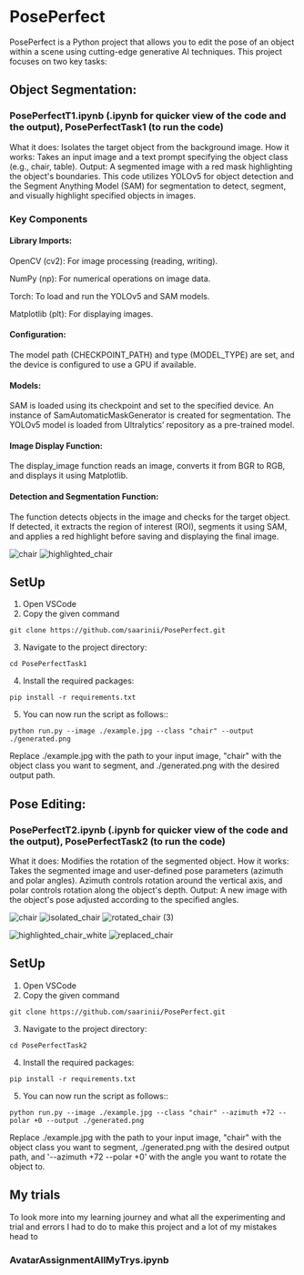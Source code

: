 # PosePerfect
PosePerfect is a Python project that allows you to edit the pose of an object within a scene using cutting-edge generative AI techniques. This project focuses on two key tasks:

## Object Segmentation: 
### PosePerfectT1.ipynb (.ipynb for quicker view of the code and the output), PosePerfectTask1 (to run the code)

What it does: Isolates the target object from the background image.
How it works: Takes an input image and a text prompt specifying the object class (e.g., chair, table).
Output: A segmented image with a red mask highlighting the object's boundaries.
This code utilizes YOLOv5 for object detection and the Segment Anything Model (SAM) for segmentation to detect, segment, and visually highlight specified objects in images.

### Key Components
#### Library Imports:

OpenCV (cv2): For image processing (reading, writing).

NumPy (np): For numerical operations on image data.

Torch: To load and run the YOLOv5 and SAM models.

Matplotlib (plt): For displaying images.

#### Configuration:

The model path (CHECKPOINT_PATH) and type (MODEL_TYPE) are set, and the device is configured to use a GPU if available.

#### Models:

SAM is loaded using its checkpoint and set to the specified device.
An instance of SamAutomaticMaskGenerator is created for segmentation.
The YOLOv5 model is loaded from Ultralytics’ repository as a pre-trained model.

#### Image Display Function:

The display_image function reads an image, converts it from BGR to RGB, and displays it using Matplotlib.

#### Detection and Segmentation Function:

The function detects objects in the image and checks for the target object.
If detected, it extracts the region of interest (ROI), segments it using SAM, and applies a red highlight before saving and displaying the final image.

![chair](https://github.com/user-attachments/assets/ec8ac2c6-1ce0-4379-8c3d-1a7f555ea1be)
![highlighted_chair](https://github.com/user-attachments/assets/d8aef62b-5aa1-46ec-9c1f-ed89588a32dc)

## SetUp
1. Open VSCode 
2. Copy the given command
```shell
git clone https://github.com/saarinii/PosePerfect.git
```
3. Navigate to the project directory:
```shell
cd PosePerfectTask1
```
4. Install the required packages:
```shell
pip install -r requirements.txt
```
5. You can now run the script as follows::
```shell
python run.py --image ./example.jpg --class "chair" --output ./generated.png
```
Replace ./example.jpg with the path to your input image, "chair" with the object class you want to segment, and ./generated.png with the desired output path.

## Pose Editing: 
### PosePerfectT2.ipynb (.ipynb for quicker view of the code and the output), PosePerfectTask2 (to run the code)
What it does: Modifies the rotation of the segmented object.
How it works: Takes the segmented image and user-defined pose parameters (azimuth and polar angles). Azimuth controls rotation around the vertical axis, and polar controls rotation along the object's depth.
Output: A new image with the object's pose adjusted according to the specified angles.

![chair](https://github.com/user-attachments/assets/ee374a3d-8f7c-430e-a3a2-94301abb5a97)
![isolated_chair](https://github.com/user-attachments/assets/a2310af0-6922-494f-8164-12f29c160730)
![rotated_chair (3)](https://github.com/user-attachments/assets/1f350b35-5f22-42e7-a663-05728f09177d)

![highlighted_chair_white](https://github.com/user-attachments/assets/8c7b1ddf-d1a8-401a-bf62-f8f9697fd091)
![replaced_chair](https://github.com/user-attachments/assets/e3047eca-f88a-466d-80c5-a45fbf67f72f)

## SetUp
1. Open VSCode 
2. Copy the given command
```shell
git clone https://github.com/saarinii/PosePerfect.git
```
3. Navigate to the project directory:
```shell
cd PosePerfectTask2
```
4. Install the required packages:
```shell
pip install -r requirements.txt
```
5. You can now run the script as follows::
```shell
python run.py --image ./example.jpg --class "chair" --azimuth +72 --polar +0 --output ./generated.png
```
Replace ./example.jpg with the path to your input image, "chair" with the object class you want to segment, ./generated.png with the desired output path, and '--azimuth +72 --polar +0' with the angle you want to rotate the object to. 
## My trials
To look more into my learning journey and what all the experimenting and trial and errors I had to do to make this project and a lot of my mistakes head to 
### AvatarAssignmentAllMyTrys.ipynb 
